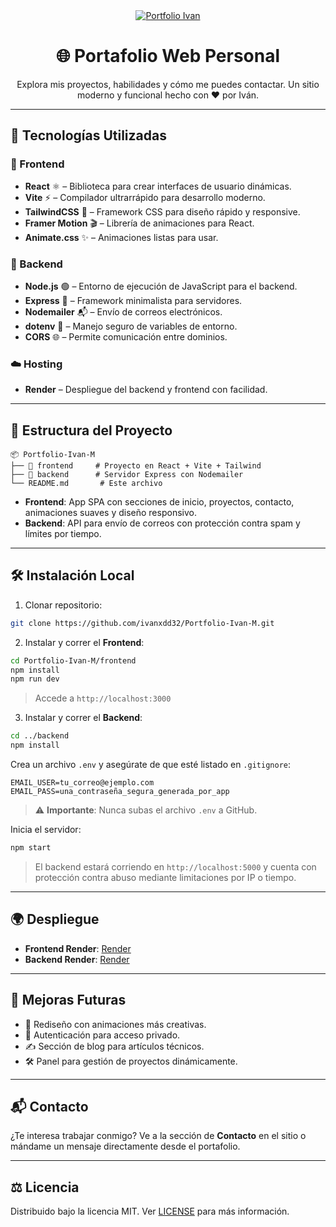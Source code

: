 
<div align="center">
  <a href="https://portfolio-ivan-m.onrender.com/" tarjet="_blank">
    <img src="https://img.shields.io/badge/Portfolio-Iván-blueviolet?style=for-the-badge&logo=react" alt="Portfolio Ivan" />
  </a>
  <h1>🌐 Portafolio Web Personal</h1>
  <p>Explora mis proyectos, habilidades y cómo me puedes contactar. Un sitio moderno y funcional hecho con ❤️ por Iván.</p>
</div>

---

## 🚀 Tecnologías Utilizadas

### 🎨 Frontend
- **React** ⚛️ – Biblioteca para crear interfaces de usuario dinámicas.
- **Vite** ⚡ – Compilador ultrarrápido para desarrollo moderno.
- **TailwindCSS** 💨 – Framework CSS para diseño rápido y responsive.
- **Framer Motion** 🎬 – Librería de animaciones para React.
- **Animate.css** ✨ – Animaciones listas para usar.

### 🔧 Backend
- **Node.js** 🟢 – Entorno de ejecución de JavaScript para el backend.
- **Express** 🚂 – Framework minimalista para servidores.
- **Nodemailer** 📬 – Envío de correos electrónicos.
- **dotenv** 🔐 – Manejo seguro de variables de entorno.
- **CORS** 🌐 – Permite comunicación entre dominios.

### ☁️ Hosting
- **Render** – Despliegue del backend y frontend con facilidad.

---

## 📁 Estructura del Proyecto

```
📦 Portfolio-Ivan-M
├── 📂 frontend     # Proyecto en React + Vite + Tailwind
├── 📂 backend      # Servidor Express con Nodemailer
└── README.md       # Este archivo
```

- **Frontend**: App SPA con secciones de inicio, proyectos, contacto, animaciones suaves y diseño responsivo.
- **Backend**: API para envío de correos con protección contra spam y límites por tiempo.

---

## 🛠️ Instalación Local

1. Clonar repositorio:

```bash
git clone https://github.com/ivanxdd32/Portfolio-Ivan-M.git
```

2. Instalar y correr el **Frontend**:

```bash
cd Portfolio-Ivan-M/frontend
npm install
npm run dev
```

> Accede a `http://localhost:3000`

3. Instalar y correr el **Backend**:

```bash
cd ../backend
npm install
```

Crea un archivo `.env` y asegúrate de que esté listado en `.gitignore`:

```env
EMAIL_USER=tu_correo@ejemplo.com
EMAIL_PASS=una_contraseña_segura_generada_por_app
```

> ⚠️ **Importante**: Nunca subas el archivo `.env` a GitHub.

Inicia el servidor:

```bash
npm start
```

> El backend estará corriendo en `http://localhost:5000` y cuenta con protección contra abuso mediante limitaciones por IP o tiempo.

---

## 🌍 Despliegue

- **Frontend Render**: [Render](https://portfolio-ivan-m.onrender.com)
- **Backend Render**: [Render](https://portfolio-ivan-m-bc.onrender.com)

---

## 📌 Mejoras Futuras

- 🌈 Rediseño con animaciones más creativas.
- 🔐 Autenticación para acceso privado.
- ✍️ Sección de blog para artículos técnicos.
- 🛠️ Panel para gestión de proyectos dinámicamente.

---

## 📬 Contacto

¿Te interesa trabajar conmigo? Ve a la sección de **Contacto** en el sitio o mándame un mensaje directamente desde el portafolio.

---

## ⚖️ Licencia

Distribuido bajo la licencia MIT. Ver [LICENSE](LICENSE) para más información.
